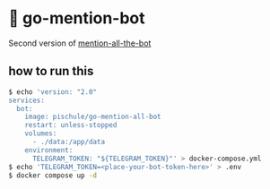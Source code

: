 # 🦄 go-mention-bot

Second version of [mention-all-the-bot](https://github.com/pischule/mention-all-bot)

## how to run this

```bash
$ echo 'version: "2.0"
services:
  bot:
    image: pischule/go-mention-all-bot
    restart: unless-stopped
    volumes:
      - ./data:/app/data
    environment:
      TELEGRAM_TOKEN: "${TELEGRAM_TOKEN}"' > docker-compose.yml
$ echo 'TELEGRAM_TOKEN=<place-your-bot-token-here>' > .env
$ docker compose up -d
```

